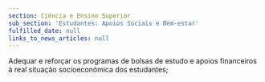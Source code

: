 ```yaml
---
section: Ciência e Ensino Superior
sub_section: 'Estudantes: Apoios Sociais e Bem-estar'
fulfilled_date: null
links_to_news_articles: null
---
```


Adequar e reforçar os programas de bolsas de estudo e apoios financeiros à real situação socioeconómica dos estudantes;